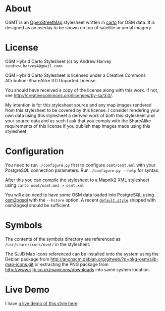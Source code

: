 About
=============
OSMT is an [OpenStreetMap](http://www.openstreetmap.org/) stylesheet written in
[carto](https://github.com/mapbox/carto) for OSM data. It is designed as an
overlay to be shown on top of satellite or aerial imagery.

License
=============
OSM Hybrid Carto Stylesheet (c) by Andrew Harvey `<andrew.harvey4@gmail.com>`

OSM Hybrid Carto Stylesheet is licensed under a
Creative Commons Attribution-ShareAlike 3.0 Unported License.

You should have received a copy of the license along with this
work. If not, see <http://creativecommons.org/licenses/by-sa/3.0/>.

My intention is for this stylesheet source and any map images rendered from this
stylesheet to be covered by this license. I consider rendering your own data
using this stylesheet a derived work of both this stylesheet and your source
data and as such I ask that you comply with the ShareAlike requirements of this
license if you publish map images made using this stylesheet.

Configuration
=============
You need to run `./configure.py` first to configure `osmt/osmt.mml` with your
PostgreSQL connection parameters. Run `./configure.py --help` for syntax.

After this you can compile the stylesheet to a Mapnik2 XML stylesheet using
`carto osmt/osmt.mml > osmt.xml`

You will also need to have some OSM data loaded into PostgreSQL using
[osm2pgsql](http://wiki.openstreetmap.org/wiki/Osm2pgsql) with the `--hstore`
option. A recent [`default.style`](http://svn.openstreetmap.org/applications/utils/export/osm2pgsql/default.style)
shipped with osm2pgsql should be sufficient.

Symbols
=============
The contents of the symbols directory are referenced as `/usr/share/icons/osmt/`
in the stylesheet.

The SJJB Map Icons referenced can be installed onto the system using the Debian
package from http://anonscm.debian.org/gitweb/?p=pkg-osm/sjjb-map-icons.git or
extracting the PNG package from http://www.sjjb.co.uk/mapicons/downloads into
same system location.

Live Demo
=============
I have [a live demo of this style here](http://173.230.151.169/osmt.html).
